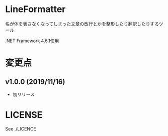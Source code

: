 # LineFormatter
名が体を表さなくなってしまった文章の改行とかを整形したり翻訳したりするツール

.NET Framework 4.6.1使用

# 変更点

## v1.0.0 (2019/11/16)

- 初リリース

# LICENSE

See ./LICENCE